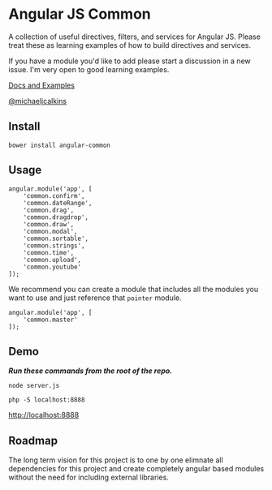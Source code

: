 # Angular JS Common

A collection of useful directives, filters, and services for Angular JS.  Please treat these as learning examples of how to build directives and services.

If you have a module you'd like to add please start a discussion in a new issue.  I'm very open to good learning examples.

[Docs and Examples](http://clouddueling.github.io/angular-common/)

[@michaeljcalkins](https://twitter.com/michaeljcalkins)

## Install

```
bower install angular-common
```

## Usage

```
angular.module('app', [
    'common.confirm',
    'common.dateRange',
    'common.drag',
    'common.dragdrop',
    'common.draw',
    'common.modal',
    'common.sortable',
    'common.strings',
    'common.time',
    'common.upload',
    'common.youtube'
]);
```

We recommend you can create a module that includes all the modules you want to use and just reference that `pointer` module.

```
angular.module('app', [
    'common.master'
]);
```

## Demo

***Run these commands from the root of the repo.***

`node server.js`

`php -S localhost:8888`

<a href='http://localhost:8888'>http://localhost:8888</a>

## Roadmap

The long term vision for this project is to one by one elimnate all dependencies for this project and create completely angular based modules without the need for including external libraries.
